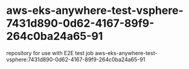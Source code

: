 # aws-eks-anywhere-test-vsphere-7431d890-0d62-4167-89f9-264c0ba24a65-91
repository for use with E2E test job aws-eks-anywhere-test-vsphere:7431d890-0d62-4167-89f9-264c0ba24a65-91
